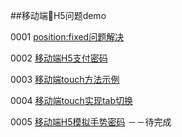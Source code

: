 ##移动端H5问题demo

0001 [position:fixed问题解决](https://julielee77.github.io/demo/0001.html)

0002 [移动端H5支付密码](https://julielee77.github.io/demo/0002.html)

0003 [移动端touch方法示例](https://julielee77.github.io/demo/0003.html)

0004 [移动端touch实现tab切换](https://julielee77.github.io/demo/0004.html)

0005 [移动端H5模拟手势密码](https://julielee77.github.io/demo/0005.html) －－待完成
